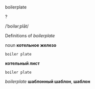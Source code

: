 boilerplate

?

/ˈboilərˌplāt/

Definitions of _boilerplate_

noun
**котельное железо**

    boiler plate
**котельный лист**

    boiler plate

_boilerplate_
**шаблонный шаблон**, **шаблон**